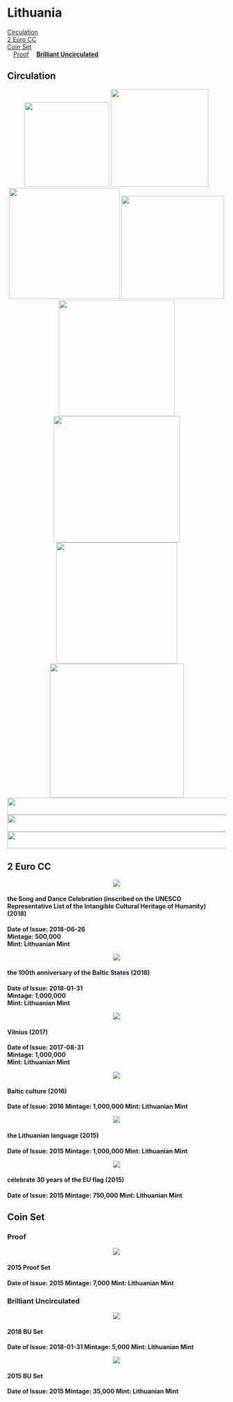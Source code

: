 # Lithuania
[Circulation](#circulation)<br/>
[2 Euro CC](#2eurocc)<br/>
[Coin Set](#coinset)<br/>
&ensp;&ensp;[Proof](#proofset)<b/>
&ensp;&ensp;[Brilliant Uncirculated](#buset)

## <a name="circulation"></a>Circulation

<div align="center">
<img src="./images/circulation/2015_1cent.jpg" width="195" height="195" />
<img src="./images/circulation/2015_2cent.jpg" width="225" height="225" />
<img src="./images/circulation/2015_5cent.jpg" width="255" height="255" />
<img src="./images/circulation/2015_10cent.jpg" width="237" height="237" />
<img src="./images/circulation/2015_20cent.jpg" width="267" height="267" />
<img src="./images/circulation/2015_50cent.jpg" width="291" height="291" />
<img src="./images/circulation/2015_1euro.jpg" width="279" height="279" />
<img src="./images/circulation/2015_2euro.jpg" width="309" height="309" />
</div>

<div align="center">
<img src="./images/circulation/laisve.jpg" width="524" height="39" />
<img src="./images/circulation/vienybe.jpg" width="524" height="39" />
<img src="./images/circulation/gerove.jpg" width="524" height="39" />
</div>

## <a name="2eurocc"></a>2 Euro CC

<div align="center">
<img src="./images/2_euro_cc/2018_the_song_ and_dance_celebration.png" />
</div>

#### the Song and Dance Celebration (inscribed on the UNESCO Representative List of the Intangible Cultural Heritage of Humanity) (2018)
Date of Issue: **2018-06-26**<br/>
Mintage: **500,000**<br/>
Mint: **Lithuanian Mint**

<div align="center">
<img src="./images/2_euro_cc/2018_the_100th_anniversary_of_the_baltic_states.png" />
</div>

#### the 100th anniversary of the Baltic States (2018)
Date of Issue: **2018-01-31**<br/>
Mintage: **1,000,000**<br/>
Mint: **Lithuanian Mint**

<div align="center">
<img src="./images/2_euro_cc/2017_vilnius.png" />
</div>

#### Vilnius (2017)
Date of Issue: **2017-08-31**  
Mintage: **1,000,000**  
Mint: **Lithuanian Mint**

<div align="center">
<img src="./images/2_euro_cc/2016_baltic_culture.png" />
</div>

#### Baltic culture (2016)
Date of Issue: **2016**
Mintage: **1,000,000**
Mint: **Lithuanian Mint**


<div align="center">
<img src="./images/2_euro_cc/2015_the_lithuanian_language.png" />
</div>

#### the Lithuanian language (2015)
Date of Issue: **2015**
Mintage: **1,000,000**
Mint: **Lithuanian Mint**


<div align="center">
<img src="./images/2_euro_cc/2015_celebrate_30_years_of_the_eu_flag.png" />
</div>

#### celebrate 30 years of the EU flag (2015)
Date of Issue: **2015**
Mintage: **750,000**
Mint: **Lithuanian Mint**

## <a name="coinset">Coin Set

### <a name="proofset"></a>Proof

<div align="center">
<img src="./images/coin_set/2015_lt_proof.png" />
</div>

#### 2015 Proof Set
Date of Issue: **2015**
Mintage: **7,000**
Mint: **Lithuanian Mint**

### <a name="buset"></a>Brilliant Uncirculated

<div align="center">
<img src="./images/coin_set/2018_lt_bu.png" />
</div>

#### 2018 BU Set
Date of Issue: **2018-01-31**
Mintage: **5,000**
Mint: **Lithuanian Mint**


<div align="center">
<img src="./images/coin_set/2015_lt_bu.png" />
</div>

#### 2015 BU Set
Date of Issue: **2015**
Mintage: **35,000**
Mint: **Lithuanian Mint**
